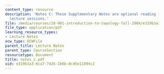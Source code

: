 ```yaml
---
content_type: resource
description: 'Notes C: These Supplementary Notes are optional reading for the corresponding
  lecture sessions.'
file: /media/courses/18-901-introduction-to-topology-fall-2004/e319b3a36ca774261b6b8c45e11804c2_notes_c.pdf
file_type: application/pdf
learning_resource_types:
- Lecture Notes
ocw_type: OCWFile
parent_title: Lecture Notes
parent_type: CourseSection
resourcetype: Document
title: notes_c.pdf
uid: e319b3a3-6ca7-7426-1b6b-8c45e11804c2
---
```

